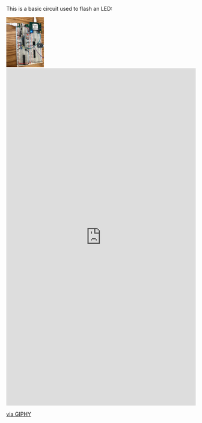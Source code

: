 This is a basic circuit used to flash an LED:

<img src="IanCircuit.png" width="100"/>


<div style="width:100%;height:0;padding-bottom:178%;position:relative;"><iframe src="https://giphy.com/embed/Magqa5wd2uVYdWm5QT" width="100%" height="100%" style="position:absolute" frameBorder="0" class="giphy-embed" allowFullScreen></iframe></div><p><a href="https://giphy.com/gifs/Magqa5wd2uVYdWm5QT">via GIPHY</a></p>


